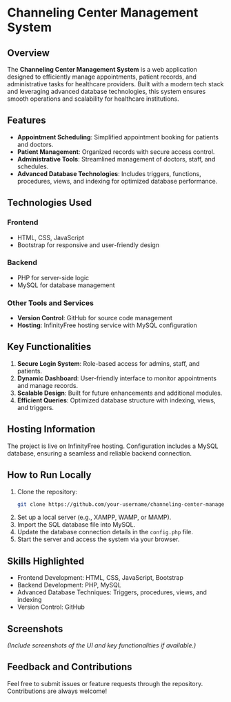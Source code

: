 
# Channeling Center Management System  

## Overview  
The **Channeling Center Management System** is a web application designed to efficiently manage appointments, patient records, and administrative tasks for healthcare providers. Built with a modern tech stack and leveraging advanced database technologies, this system ensures smooth operations and scalability for healthcare institutions.  

## Features  
- **Appointment Scheduling**: Simplified appointment booking for patients and doctors.  
- **Patient Management**: Organized records with secure access control.  
- **Administrative Tools**: Streamlined management of doctors, staff, and schedules.  
- **Advanced Database Technologies**: Includes triggers, functions, procedures, views, and indexing for optimized database performance.  

## Technologies Used  
### Frontend  
- HTML, CSS, JavaScript  
- Bootstrap for responsive and user-friendly design  

### Backend  
- PHP for server-side logic  
- MySQL for database management  

### Other Tools and Services  
- **Version Control**: GitHub for source code management  
- **Hosting**: InfinityFree hosting service with MySQL configuration  

## Key Functionalities  
1. **Secure Login System**: Role-based access for admins, staff, and patients.  
2. **Dynamic Dashboard**: User-friendly interface to monitor appointments and manage records.  
3. **Scalable Design**: Built for future enhancements and additional modules.  
4. **Efficient Queries**: Optimized database structure with indexing, views, and triggers.  

## Hosting Information  
The project is live on InfinityFree hosting. Configuration includes a MySQL database, ensuring a seamless and reliable backend connection.  

## How to Run Locally  
1. Clone the repository:  
   ```bash  
   git clone https://github.com/your-username/channeling-center-management-system.git  
   ```  
2. Set up a local server (e.g., XAMPP, WAMP, or MAMP).  
3. Import the SQL database file into MySQL.  
4. Update the database connection details in the `config.php` file.  
5. Start the server and access the system via your browser.  

## Skills Highlighted  
- Frontend Development: HTML, CSS, JavaScript, Bootstrap  
- Backend Development: PHP, MySQL  
- Advanced Database Techniques: Triggers, procedures, views, and indexing  
- Version Control: GitHub  

## Screenshots  
*(Include screenshots of the UI and key functionalities if available.)*  

## Feedback and Contributions  
Feel free to submit issues or feature requests through the repository. Contributions are always welcome!  
